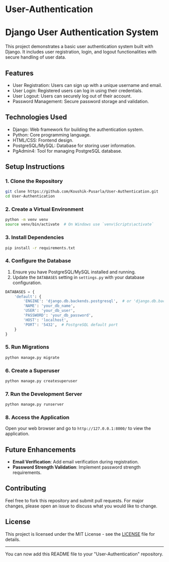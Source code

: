 # User-Authentication
# Django User Authentication System

This project demonstrates a basic user authentication system built with Django. It includes user registration, login, and logout functionalities with secure handling of user data.

## Features

- User Registration: Users can sign up with a unique username and email.
- User Login: Registered users can log in using their credentials.
- User Logout: Users can securely log out of their account.
- Password Management: Secure password storage and validation.

## Technologies Used

- Django: Web framework for building the authentication system.
- Python: Core programming language.
- HTML/CSS: Frontend design.
- PostgreSQL/MySQL: Database for storing user information.
- PgAdmin4: Tool for managing PostgreSQL database.

## Setup Instructions

### 1. Clone the Repository

```bash
git clone https://github.com/Koushik-Pusarla/User-Authentication.git
cd User-Authentication
```

### 2. Create a Virtual Environment

```bash
python -m venv venv
source venv/bin/activate  # On Windows use `venv\Scripts\activate`
```

### 3. Install Dependencies

```bash
pip install -r requirements.txt
```

### 4. Configure the Database

1. Ensure you have PostgreSQL/MySQL installed and running.
2. Update the `DATABASES` setting in `settings.py` with your database configuration.

```python
DATABASES = {
    'default': {
        'ENGINE': 'django.db.backends.postgresql',  # or 'django.db.backends.mysql'
        'NAME': 'your_db_name',
        'USER': 'your_db_user',
        'PASSWORD': 'your_db_password',
        'HOST': 'localhost',
        'PORT': '5432',  # PostgreSQL default port
    }
}
```

### 5. Run Migrations

```bash
python manage.py migrate
```

### 6. Create a Superuser

```bash
python manage.py createsuperuser
```

### 7. Run the Development Server

```bash
python manage.py runserver
```

### 8. Access the Application

Open your web browser and go to `http://127.0.0.1:8000/` to view the application.

## Future Enhancements

- **Email Verification**: Add email verification during registration.
- **Password Strength Validation**: Implement password strength requirements.

## Contributing

Feel free to fork this repository and submit pull requests. For major changes, please open an issue to discuss what you would like to change.

## License

This project is licensed under the MIT License - see the [LICENSE](LICENSE) file for details.

---

You can now add this README file to your "User-Authentication" repository.
